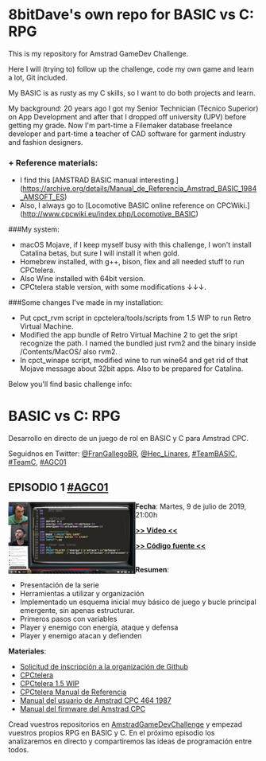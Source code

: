 # 8bitDave's own repo for BASIC vs C: RPG

This is my repository for Amstrad GameDev Challenge.

Here I will (trying to) follow up the challenge, code my own game and learn a lot, Git included.

My BASIC is as rusty as my C skills, so I want to do both projects and learn.

My background: 20 years ago I got my Senior Technician (Técnico Superior) on App Development and after that I dropped off university (UPV) before getting my grade.
Now I'm part-time a Filemaker database freelance developer and part-time a teacher of CAD software for garment industry and fashion designers.

### + Reference materials:
- I find this [AMSTRAD BASIC manual interesting.] (https://archive.org/details/Manual_de_Referencia_Amstrad_BASIC_1984_AMSOFT_ES)
- Also, I always go to [Locomotive BASIC online reference on CPCWiki.] (http://www.cpcwiki.eu/index.php/Locomotive_BASIC)

###My system:
- macOS Mojave, if I keep myself busy with this challenge, I won't install Catalina betas, but sure I will install it when gold.
- Homebrew installed, with g++, bison, flex and all needed stuff to run CPCtelera.
- Also Wine installed with 64bit version.
- CPCtelera stable version, with some modifications ↓↓↓.

###Some changes I've made in my installation:
- Put cpct_rvm script in cpctelera/tools/scripts from 1.5 WIP to run Retro Virtual Machine.
- Modified the app bundle of Retro Virtual Machine 2 to get the sript recognize the path. I named the bundled just rvm2 and the binary inside /Contents/MacOS/ also rvm2.
- In cpct_winape script, modified wine to run wine64 and get rid of that Mojave message about 32bit apps. Also to be prepared for Catalina.


Below you'll find basic challenge info:
# BASIC vs C: RPG

Desarrollo en directo de un juego de rol en BASIC y C para Amstrad CPC. 

Seguidnos en Twitter: [@FranGallegoBR](https://twitter.com/FranGallegoBR), [@Hec_Linares](https://twitter.com/Hec_Linares), [#TeamBASIC](https://twitter.com/hashtag/TeamBASIC), [#TeamC](https://twitter.com/hashtag/TeamC), [#AGC01](https://twitter.com/hashtag/AGC01)

## EPISODIO 1 [#AGC01](https://twitter.com/hashtag/AGC01)

<a href="https://www.youtube.com/watch?v=TFEnGYmOOLI"><img align="left" src="https://github.com/AmstradGameDevChallenge/BASICvsC-RPG/blob/master/materials/scrshots/agc01_teamBASIC_thumb.png" alt="Amstrad GameDev Challenge: BASIC vs C. Episodio 1. #AGC01"/></a>

**Fecha**: Martes, 9 de julio de 2019, 21:00h

[**>> Vídeo <<**](https://www.youtube.com/watch?v=TFEnGYmOOLI)

[**>> Código fuente <<**](https://github.com/AmstradGameDevChallenge/BASICvsC-RPG/archive/agc01.zip)
<br/><br/>

__Resumen__:
- Presentación de la serie
- Herramientas a utilizar y organización
- Implementado un esquema inicial muy básico de juego y bucle principal emergente, sin apenas estructurar.
- Primeros pasos con variables
- Player y enemigo con energía, ataque y defensa
- Player y enemigo atacan y defienden

__Materiales__:
- [Solicitud de inscripción a la organización de Github](http://bit.ly/AGC01)
- [CPCtelera](http://lronaldo.github.io/cpctelera/)
- [CPCtelera 1.5 WIP](https://github.com/lronaldo/cpctelera/tree/development)
- [CPCtelera Manual de Referencia](http://lronaldo.github.io/cpctelera/files/readme-txt.html)
- [Manual del usuario de Amstrad CPC 464 1987](https://archive.org/details/Amstrad_CPC464_Manual_del_Usuario_1987_Amstrad_ES_a)
- [Manual del firmware del Amstrad CPC](http://www.cantrell.org.uk/david/tech/cpc/cpc-firmware/)

Cread vuestros repositorios en [AmstradGameDevChallenge](https://github.com/AmstradGameDevChallenge/) y empezad vuestros propios RPG en BASIC y C. En el próximo episodio los analizaremos en directo y compartiremos las ideas de programación entre todos.
